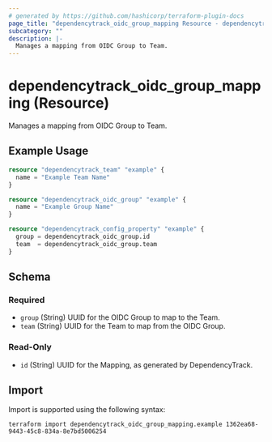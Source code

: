 ```yaml
---
# generated by https://github.com/hashicorp/terraform-plugin-docs
page_title: "dependencytrack_oidc_group_mapping Resource - dependencytrack"
subcategory: ""
description: |-
  Manages a mapping from OIDC Group to Team.
---
```


# dependencytrack_oidc_group_mapping (Resource)

Manages a mapping from OIDC Group to Team.

## Example Usage

```terraform
resource "dependencytrack_team" "example" {
  name = "Example Team Name"
}

resource "dependencytrack_oidc_group" "example" {
  name = "Example Group Name"
}

resource "dependencytrack_config_property" "example" {
  group = dependencytrack_oidc_group.id
  team  = dependencytrack_oidc_group.team
}
```

<!-- schema generated by tfplugindocs -->
## Schema

### Required

- `group` (String) UUID for the OIDC Group to map to the Team.
- `team` (String) UUID for the Team to map from the OIDC Group.

### Read-Only

- `id` (String) UUID for the Mapping, as generated by DependencyTrack.

## Import

Import is supported using the following syntax:

```shell
terraform import dependencytrack_oidc_group_mapping.example 1362ea68-9443-45c8-834a-8e7bd5006254
```
